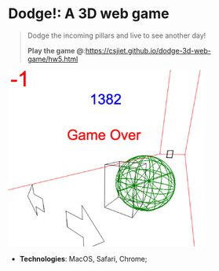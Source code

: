 # Dodge!: A 3D web game

> Dodge the incoming pillars and live to see another day!
> 
> **Play the game @**:<a href="gitpages">https://csjiet.github.io/dodge-3d-web-game/hw5.html</a>

<img src="./smashed.png" width=400>

- **Technologies**: MacOS, Safari, Chrome;



